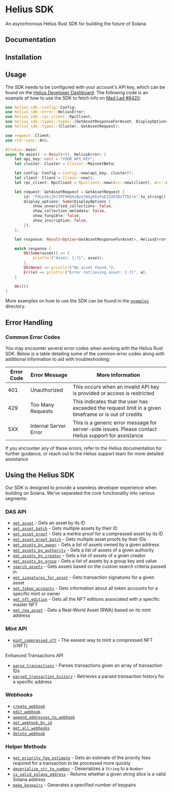 # Helius SDK
An asynchronous Helius Rust SDK for building the future of Solana

## Documentation

## Installation

## Usage
The SDK needs to be configured with your account's API key, which can be found on the [Helius Developer Dashboard](https://dev.helius.xyz/dashboard/app). The following code is an example of how to use the SDK to fetch info on [Mad Lad #8420](https://xray.helius.xyz/token/F9Lw3ki3hJ7PF9HQXsBzoY8GyE6sPoEZZdXJBsTTD2rk?network=mainnet):
```rust
use helius_sdk::config::Config;
use helius_sdk::error::HeliusError;
use helius_sdk::rpc_client::RpcClient;
use helius_sdk::types::types::{GetAssetResponseForAsset, DisplayOptions};
use helius_sdk::types::{Cluster, GetAssetRequest};

use reqwest::Client;
use std::sync::Arc;

#[tokio::main]
async fn main() -> Result<(), HeliusError> {
    let api_key: &str = "YOUR_API_KEY";
    let cluster: Cluster = Cluster::MainnetBeta;

    let config: Config = Config::new(api_key, cluster)?;
    let client: Client = Client::new();
    let rpc_client: RpcClient = RpcClient::new(Arc::new(client), Arc::new(config))?;

    let request: GetAssetRequest = GetAssetRequest {
        id: "F9Lw3ki3hJ7PF9HQXsBzoY8GyE6sPoEZZdXJBsTTD2rk".to_string(),
        display_options: Some(DisplayOptions {
            show_unverified_collections: false,
            show_collection_metadata: false,
            show_fungible: false,
            show_inscription: false,
        }),
    };

    let response: Result<Option<GetAssetResponseForAsset>, HeliusError> = rpc_client.get_asset(request).await;

    match response {
        Ok(Some(asset)) => {
            println!("Asset: {:?}", asset);
        },
        Ok(None) => println!("No asset found."),
        Err(e) => println!("Error retrieving asset: {:?}", e),
    }

    Ok(())
}
```
More examples on how to use the SDK can be found in the [`examples`](https://github.com/helius-labs/helius-rust-sdk/tree/dev/examples) directory.

## Error Handling

### Common Error Codes
You may encounter several error codes when working with the Helius Rust SDK. Below is a table detailing some of the common error codes along with additional information to aid with troubleshooting:

| Error Code | Error Message             | More Information                                                                           |
|------------|---------------------------|---------------------------------------------------------------------------------------------|
| 401        | Unauthorized              | This occurs when an invalid API key is provided or access is restricted |
| 429        | Too Many Requests         | This indicates that the user has exceeded the request limit in a given timeframe or is out of credits |
| 5XX        | Internal Server Error     | This is a generic error message for server-side issues. Please contact Helius support for assistance |

If you encounter any of these errors, refer to the Helius documentation for further guidance, or reach out to the Helius support team for more detailed assistance

## Using the Helius SDK
Our SDK is designed to provide a seamless developer experience when building on Solana. We've separated the core functionality into various segments:

### DAS API
- [`get_asset`](https://docs.helius.dev/compression-and-das-api/digital-asset-standard-das-api/get-asset) - Gets an asset by its ID
- [`get_asset_batch`](https://docs.helius.dev/compression-and-das-api/digital-asset-standard-das-api/get-asset/get-asset-batch) - Gets multiple assets by their ID
- [`get_asset_proof`](https://docs.helius.dev/compression-and-das-api/digital-asset-standard-das-api/get-asset-proof) - Gets a merkle proof for a compressed asset by its ID
- [`get_asset_proof_batch`](https://docs.helius.dev/compression-and-das-api/digital-asset-standard-das-api/get-asset-proof/get-asset-proof-batch) - Gets multiple asset proofs by their IDs
- [`get_assets_by_owner`](https://docs.helius.dev/compression-and-das-api/digital-asset-standard-das-api/get-assets-by-owner) - Gets a list of assets owned by a given address
- [`get_assets_by_authority`](https://docs.helius.dev/compression-and-das-api/digital-asset-standard-das-api/get-assets-by-authority) - Gets a list of assets of a given authority
- [`get_assets_by_creator`](https://docs.helius.dev/compression-and-das-api/digital-asset-standard-das-api/get-assets-by-creator) - Gets a list of assets of a given creator
- [`get_assets_by_group`](https://docs.helius.dev/compression-and-das-api/digital-asset-standard-das-api/get-assets-by-group) - Gets a list of assets by a group key and value
- [`search_assets`](https://docs.helius.dev/compression-and-das-api/digital-asset-standard-das-api/search-assets) - Gets assets based on the custom search criteria passed in
- [`get_signatures_for_asset`](https://docs.helius.dev/compression-and-das-api/digital-asset-standard-das-api/get-signatures-for-asset) - Gets transaction signatures for a given asset
- [`get_token_accounts`](https://docs.helius.dev/compression-and-das-api/digital-asset-standard-das-api/get-token-accounts) - Gets information about all token accounts for a specific mint or owner
- [`get_nft_edition`](https://docs.helius.dev/compression-and-das-api/digital-asset-standard-das-api/get-nft-editions) - Gets all the NFT editions  associated with a specific master NFT
- [`get_rwa_asset`](https://github.com/helius-labs/helius-sdk/pull/71) - Gets a Real-World Asset (RWA) based on its mint address

### Mint API
- [`mint_compressed_nft`](https://docs.helius.dev/compression-and-das-api/mint-api/mint-compressed-nft) - The easiest way to mint a compressed NFT (cNFT)

Enhanced Transactions API
- [`parse_transactions`](https://docs.helius.dev/solana-apis/enhanced-transactions-api/parse-transaction-s) - Parses transactions given an array of transaction IDs
- [`parsed_transaction_history`](https://docs.helius.dev/solana-apis/enhanced-transactions-api/parsed-transaction-history) - Retrieves a parsed transaction history for a specific address

### Webhooks
- [`create_webhook`](https://docs.helius.dev/webhooks-and-websockets/api-reference/create-webhook)
- [`edit_webhook`](https://docs.helius.dev/webhooks-and-websockets/api-reference/edit-webhook)
- [`append_addresses_to_webhook`](https://github.com/helius-labs/helius-rust-sdk/blob/2d161e1ebf6d06df686d9e248ea80de215457b40/src/webhook.rs#L50-L73)
- [`get_webhook_by_id`](https://docs.helius.dev/webhooks-and-websockets/api-reference/get-webhook)
- [`get_all_webhooks`](https://docs.helius.dev/webhooks-and-websockets/api-reference/get-all-webhooks)
- [`delete_webhook`](https://docs.helius.dev/webhooks-and-websockets/api-reference/delete-webhook)

### Helper Methods
- [`get_priority_fee_estimate`](https://docs.helius.dev/solana-rpc-nodes/alpha-priority-fee-api) - Gets an estimate of the priority fees required for a transaction to be processed more quickly
- [`deserialize_str_to_number`](https://github.com/helius-labs/helius-rust-sdk/blob/dev/src/utils/deserialize_str_to_number.rs) - Deserializes a `String` to a `Number`
- [`is_valid_solana_address`](https://github.com/helius-labs/helius-rust-sdk/blob/dev/src/utils/is_valid_solana_address.rs) - Returns whether a given string slice is a valid Solana address
- [`make_keypairs`](https://github.com/helius-labs/helius-rust-sdk/blob/dev/src/utils/make_keypairs.rs) - Generates a specified number of keypairs